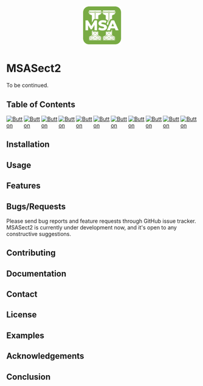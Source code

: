 <h1 align="center">  <img alt="MSASect2 Logo" width="100px" src="Msa_Sect2_170.png"> </h1>
<div align="center">
</div>

# MSASect2

To be continued.

## Table of Contents
<div style="display: flex; justify-content: space-between; align-items: center;">
  <div>
    <a href="#installation">
      <img src="https://img.shields.io/badge/Installation-blue" alt="Button">
    </a>
  </div>
  <div>
    <a href="#usage">
      <img src="https://img.shields.io/badge/Usage-green" alt="Button">
    </a>
  </div>
  <div>
    <a href="#features">
      <img src="https://img.shields.io/badge/Features-yellow" alt="Button">
    </a>
  </div>
  <div>
    <a href="#bugsrequests">
      <img src="https://img.shields.io/badge/Bugs%2FRequests-red" alt="Button">
    </a>
  </div>
  <div>
    <a href="#contributing">
      <img src="https://img.shields.io/badge/Contributing-orange" alt="Button">
    </a>
  </div>
  <div>
    <a href="#documentation">
      <img src="https://img.shields.io/badge/Documentation-lightgrey" alt="Button">
    </a>
  </div>
  <div>
    <a href="#contact">
      <img src="https://img.shields.io/badge/Contact-lightblue" alt="Button">
    </a>
  </div>
  <div>
    <a href="#license">
      <img src="https://img.shields.io/badge/License-black" alt="Button">
    </a>
  </div>
  <div>
    <a href="#examples">
      <img src="https://img.shields.io/badge/Examples-purple" alt="Button">
    </a>
  </div>
  <div>
    <a href="#acknowledgements">
      <img src="https://img.shields.io/badge/Acknowledgements-pink" alt="Button">
    </a>
  </div>
  <div>
    <a href="#conclusion">
      <img src="https://img.shields.io/badge/Conclusion-grey" alt="Button">
    </a>
  </div>
</div>

## Installation
<!-- Installation instructions go here -->

## Usage
<!-- Usage instructions go here -->

## Features
<!-- Features description goes here -->

## Bugs/Requests
Please send bug reports and feature requests through GitHub issue tracker. MSASect2 is currently under development now, and it's open to any constructive suggestions.

## Contributing
<!-- Guidelines for contributing go here -->

## Documentation
<!-- Documentation links go here -->

## Contact
<!-- Contact information goes here -->

## License
<!-- License information goes here -->

## Examples
<!-- Examples go here -->

## Acknowledgements
<!-- Acknowledgements go here -->

## Conclusion
<!-- Conclusion goes here -->
